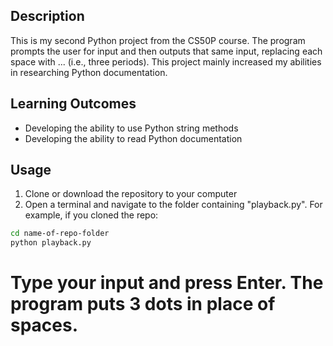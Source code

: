 ## Description
This is my second Python project from the CS50P course. The program prompts the user for input and then outputs that same input, replacing each space with ... (i.e., three periods). This project mainly increased my abilities in researching Python documentation.

## Learning Outcomes
- Developing the ability to use Python string methods
- Developing the ability to read Python documentation

## Usage
1. Clone or download the repository to your computer
2. Open a terminal and navigate to the folder containing "playback.py". For example, if you cloned the repo:
```bash
cd name-of-repo-folder
python playback.py
```

# Type your input and press Enter. The program puts 3 dots in place of spaces.
